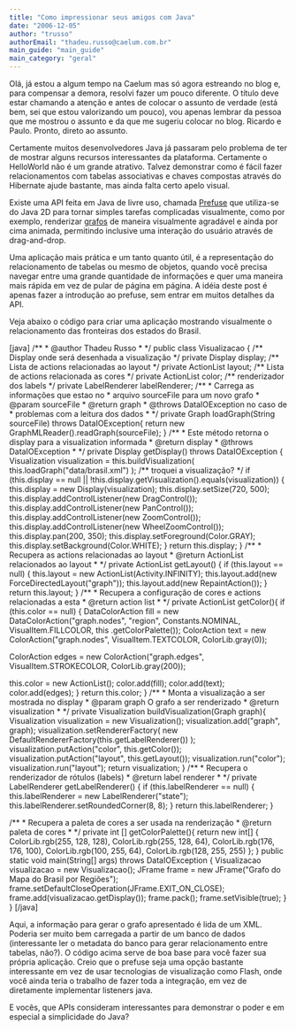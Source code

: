 ```yaml
---
title: "Como impressionar seus amigos com Java"
date: "2006-12-05"
author: "trusso"
authorEmail: "thadeu.russo@caelum.com.br"
main_guide: "main_guide"
main_category: "geral"
---
```


Olá, já estou a algum tempo na Caelum mas só agora estreando no blog e, para compensar a demora, resolvi fazer um pouco diferente. O título deve estar chamando a atenção e antes de colocar o assunto de verdade (está bem, sei que estou valorizando um pouco), vou apenas lembrar da pessoa que me mostrou o assunto e da que me sugeriu colocar no blog. Ricardo e Paulo. Pronto, direto ao assunto.

Certamente muitos desenvolvedores Java já passaram pelo problema de ter de mostrar alguns recursos interessantes da plataforma. Certamente o HelloWorld não é um grande atrativo. Talvez demonstrar como é fácil fazer relacionamentos com tabelas associativas e chaves compostas através do Hibernate ajude bastante, mas ainda falta certo apelo visual.

Existe uma API feita em Java de livre uso, chamada [Prefuse](http://www.prefuse.org) que utiliza-se do Java 2D para tornar simples tarefas complicadas visualmente, como por exemplo, renderizar [grafos](http://pt.wikipedia.org/wiki/Teoria_dos_grafos) de maneira visualmente agradável e ainda por cima animada, permitindo inclusive uma interação do usuário através de drag-and-drop.

Uma aplicação mais prática e um tanto quanto útil, é a representação do relacionamento de tabelas ou mesmo de objetos, quando você precisa navegar entre uma grande quantidade de informações e quer uma maneira mais rápida em vez de pular de página em página. A idéia deste post é apenas fazer a introdução ao prefuse, sem entrar em muitos detalhes da API.

Veja abaixo o código para criar uma aplicação mostrando visualmente o relacionamento das fronteiras dos estados do Brasil.

\[java\] /\*\* \* @author Thadeu Russo \* \*/ public class Visualizacao { /\*\* Display onde será desenhada a visualização \*/ private Display display; /\*\* Lista de actions relacionadas ao layout \*/ private ActionList layout; /\*\* Lista de actions relacionada as cores \*/ private ActionList color; /\*\* renderizador dos labels \*/ private LabelRenderer labelRenderer; /\*\* \* Carrega as informações que estao no \* arquivo sourceFile para um novo grafo \* @param sourceFile \* @return graph \* @throws DataIOException no caso de \* problemas com a leitura dos dados \* \*/ private Graph loadGraph(String sourceFile) throws DataIOException{ return new GraphMLReader().readGraph(sourceFile); } /\*\* \* Este método retorna o display para a visualization informada \* @return display \* @throws DataIOException \* \*/ private Display getDisplay() throws DataIOException { Visualization visualization = this.buildVisualization( this.loadGraph("data/brasil.xml") ); /\*\* troquei a visualização? \*/ if (this.display == null || !this.display.getVisualization().equals(visualization)) { this.display = new Display(visualization); this.display.setSize(720, 500); this.display.addControlListener(new DragControl()); this.display.addControlListener(new PanControl()); this.display.addControlListener(new ZoomControl()); this.display.addControlListener(new WheelZoomControl()); this.display.pan(200, 350); this.display.setForeground(Color.GRAY); this.display.setBackground(Color.WHITE); } return this.display; } /\*\* \* Recupera as actions relacionadas ao layout \* @return ActionList relacionados ao layout \* \*/ private ActionList getLayout() { if (this.layout == null) { this.layout = new ActionList(Activity.INFINITY); this.layout.add(new ForceDirectedLayout("graph")); this.layout.add(new RepaintAction()); } return this.layout; } /\*\* \* Recupera a configuração de cores e actions relacionadas a esta \* @return action list \* \*/ private ActionList getColor(){ if (this.color == null) { DataColorAction fill = new DataColorAction("graph.nodes", "region", Constants.NOMINAL, VisualItem.FILLCOLOR, this .getColorPalette()); ColorAction text = new ColorAction("graph.nodes", VisualItem.TEXTCOLOR, ColorLib.gray(0));

ColorAction edges = new ColorAction("graph.edges", VisualItem.STROKECOLOR, ColorLib.gray(200));

this.color = new ActionList(); color.add(fill); color.add(text); color.add(edges); } return this.color; } /\*\* \* Monta a visualização a ser mostrada no display \* @param graph O grafo a ser renderizado \* @return visualization \* \*/ private Visualization buildVisualization(Graph graph){ Visualization visualization = new Visualization(); visualization.add("graph", graph); visualization.setRendererFactory( new DefaultRendererFactory(this.getLabelRenderer()) ); visualization.putAction("color", this.getColor()); visualization.putAction("layout", this.getLayout()); visualization.run("color"); visualization.run("layout"); return visualization; } /\*\* \* Recupera o renderizador de rótulos (labels) \* @return label renderer \* \*/ private LabelRenderer getLabelRenderer() { if (this.labelRenderer == null) { this.labelRenderer = new LabelRenderer("state"); this.labelRenderer.setRoundedCorner(8, 8); } return this.labelRenderer; }

/\*\* \* Recupera a paleta de cores a ser usada na renderização \* @return paleta de cores \* \*/ private int \[\] getColorPalette(){ return new int\[\] { ColorLib.rgb(255, 128, 128), ColorLib.rgb(255, 128, 64), ColorLib.rgb(176, 176, 100), ColorLib.rgb(100, 255, 64), ColorLib.rgb(128, 255, 255) }; } public static void main(String\[\] args) throws DataIOException { Visualizacao visualizacao = new Visualizacao(); JFrame frame = new JFrame("Grafo do Mapa do Brasil por Regiões"); frame.setDefaultCloseOperation(JFrame.EXIT\_ON\_CLOSE); frame.add(visualizacao.getDisplay()); frame.pack(); frame.setVisible(true); } } \[/java\]

Aqui, a informação para gerar o grafo apresentado é lida de um XML. Poderia ser muito bem carregada a partir de um banco de dados (interessante ler o metadata do banco para gerar relacionamento entre tabelas, não?). O código acima serve de boa base para você fazer sua própria aplicação. Creio que o prefuse seja uma opção bastante interessante em vez de usar tecnologias de visualização como Flash, onde você ainda teria o trabalho de fazer toda a integração, em vez de diretamente implementar listeners java.

E vocês, que APIs consideram interessantes para demonstrar o poder e em especial a simplicidade do Java?
